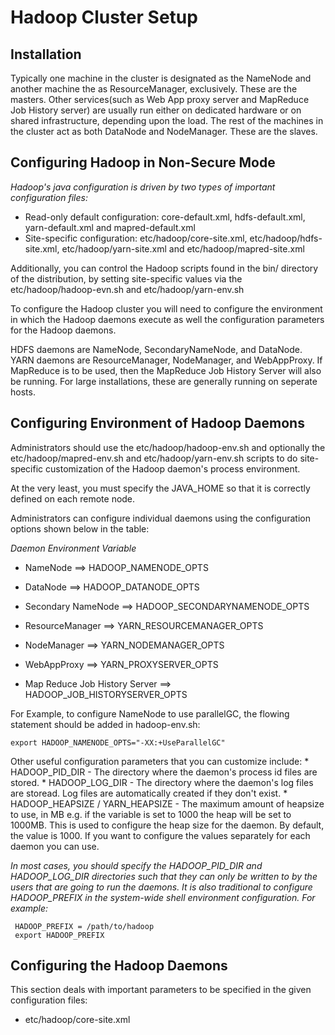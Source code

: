 # Hadoop Cluster Setup

## Installation
Typically one machine in the cluster is designated as the NameNode and another machine the as ResourceManager, exclusively. These are the masters. Other services(such as Web App proxy server and MapReduce Job History server) are usually run either on dedicated hardware or on shared infrastructure, depending upon the load. The rest of the machines in the cluster act as both DataNode and NodeManager. These are the slaves.

## Configuring Hadoop in Non-Secure Mode
*Hadoop's java configuration is driven by two types of important configuration files:*
* Read-only default configuration: core-default.xml, hdfs-default.xml, yarn-default.xml and mapred-default.xml
* Site-specific configuration: etc/hadoop/core-site.xml, etc/hadoop/hdfs-site.xml, etc/hadoop/yarn-site.xml and etc/hadoop/mapred-site.xml

Additionally, you can control the Hadoop scripts found in the bin/ directory of the distribution, by setting site-specific values via the etc/hadoop/hadoop-evn.sh and etc/hadoop/yarn-env.sh

To configure the Hadoop cluster you will need to configure the environment in which the Hadoop daemons execute as well the configuration parameters for the Hadoop daemons.

HDFS daemons are NameNode, SecondaryNameNode, and DataNode. YARN daemons are ResourceManager, NodeManager, and WebAppProxy. If MapReduce is to be used, then the MapReduce Job History Server will also be running. For large installations, these are generally running on seperate hosts.

## Configuring Environment of Hadoop Daemons
Administrators should use the etc/hadoop/hadoop-env.sh and optionally the etc/hadoop/mapred-env.sh and etc/hadoop/yarn-env.sh scripts to do site-specific customization of the Hadoop daemon's process environment.

At the very least, you must specify the JAVA_HOME so that it is correctly defined on each remote node.

Administrators can configure individual daemons using the configuration options shown below in the table:

   *Daemon*				*Environment Variable* 

*   NameNode ==>			HADOOP_NAMENODE_OPTS

*   DataNode ==>			HADOOP_DATANODE_OPTS

*   Secondary NameNode ==>		HADOOP_SECONDARYNAMENODE_OPTS

*   ResourceManager ==>			YARN_RESOURCEMANAGER_OPTS

*   NodeManager	==>			YARN_NODEMANAGER_OPTS

*   WebAppProxy	==>			YARN_PROXYSERVER_OPTS

*   Map Reduce Job History Server ==>	HADOOP_JOB_HISTORYSERVER_OPTS

For Example, to configure NameNode to use parallelGC, the flowing statement should be added in hadoop-env.sh:
    
    export HADOOP_NAMENODE_OPTS="-XX:+UseParallelGC"

   Other useful configuration parameters that you can customize include:
    * HADOOP_PID_DIR - The directory where the daemon's process id files are stored.
    * HADOOP_LOG_DIR - The directory where the daemon's log files are storead. Log files are automatically created if they don't exist.
    * HADOOP_HEAPSIZE / YARN_HEAPSIZE - The maximum amount of heapsize to use, in MB e.g. if the variable is set to 1000 the heap will be set to 1000MB. This is used to configure the heap size for the daemon. By default, the value is 1000. If you want to configure the values separately for each daemon you can use.

  *In most cases, you should specify the HADOOP_PID_DIR and HADOOP_LOG_DIR directories such that they can only be written to by the users that are going to run the daemons.*
  *It is also traditional to configure HADOOP_PREFIX in the system-wide shell environment configuration. For example:*
 
     HADOOP_PREFIX = /path/to/hadoop
     export HADOOP_PREFIX
 
## Configuring the Hadoop Daemons
This section deals with important parameters to be specified in the given configuration files:
* etc/hadoop/core-site.xml

